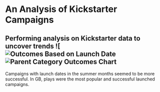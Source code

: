 # An Analysis of Kickstarter Campaigns
Performing analysis on Kickstarter data to uncover trends
![![Outcomes Based on Launch Date](https://user-images.githubusercontent.com/102007304/160249010-355fdbe2-5877-46c6-b271-26fe3b70a193.png)
![Parent Category Outcomes Chart](https://user-images.githubusercontent.com/102007304/160249024-e5819d90-1a13-417a-9d39-cb64dcecd77c.png)
---
Campaigns with launch dates in the summer months seemed to be more successful. 
In GB, plays were the most popular and successful launched campaigns. 
